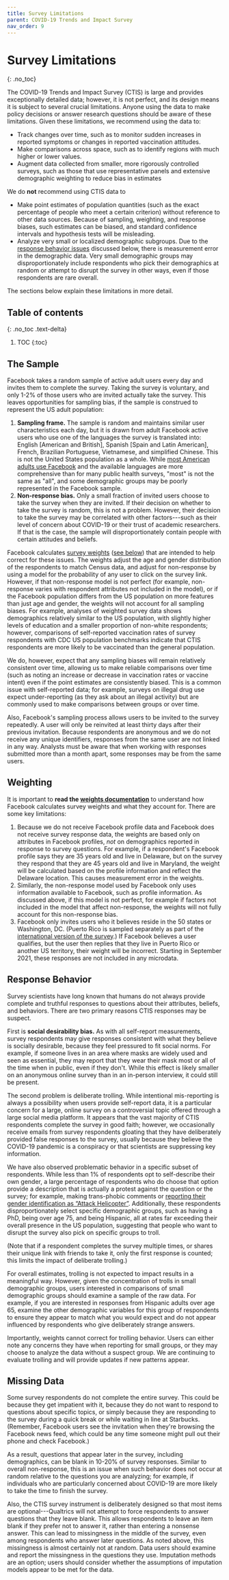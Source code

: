 ```yaml
---
title: Survey Limitations
parent: COVID-19 Trends and Impact Survey
nav_order: 9
---
```


# Survey Limitations
{: .no_toc}

The COVID-19 Trends and Impact Survey (CTIS) is large and provides exceptionally
detailed data; however, it is not perfect, and its design means it is subject to
several crucial limitations. Anyone using the data to make policy decisions or
answer research questions should be aware of these limitations. Given these
limitations, we recommend using the data to:

- Track changes over time, such as to monitor sudden increases in reported
  symptoms or changes in reported vaccination attitudes.
- Make comparisons across space, such as to identify regions with much higher or
  lower values.
- Augment data collected from smaller, more rigorously controlled surveys, such
  as those that use representative panels and extensive demographic weighting to
  reduce bias in estimates

We do **not** recommend using CTIS data to

- Make point estimates of population quantities (such as the exact percentage of
  people who meet a certain criterion) without reference to other data sources.
  Because of sampling, weighting, and response biases, such estimates can be
  biased, and standard confidence intervals and hypothesis tests will be
  misleading.
- Analyze very small or localized demographic subgroups. Due to the [response
  behavior issues](#response-behavior) discussed below, there is measurement
  error in the demographic data. Very small demographic groups may
  disproportionately include respondents who pick their demographics at random
  or attempt to disrupt the survey in other ways, even if those respondents are
  rare overall.

The sections below explain these limitations in more detail.

## Table of contents
{: .no_toc .text-delta}

1. TOC
{:toc}

## The Sample

Facebook takes a random sample of active adult users every day and invites them
to complete the survey. Taking the survey is voluntary, and only 1-2% of those
users who are invited actually take the survey. This leaves opportunities for
sampling bias, if the sample is construed to represent the US adult population:

1. **Sampling frame.** The sample is random and maintains similar user
   characteristics each day, but it is drawn from adult Facebook active users
   who use one of the languages the survey is translated into: English [American
   and British], Spanish [Spain and Latin American], French, Brazilian
   Portuguese, Vietnamese, and simplified Chinese. This is not the United States
   population as a whole. While [most American adults use
   Facebook](https://www.pewresearch.org/internet/2021/04/07/social-media-use-in-2021/)
   and the available languages are more comprehensive than for many public
   health surveys, "most" is not the same as "all", and some demographic groups
   may be poorly represented in the Facebook sample.
2. **Non-response bias.** Only a small fraction of invited users choose to take
   the survey when they are invited. If their decision on whether to take the
   survey is random, this is not a problem. However, their decision to take the
   survey may be correlated with other factors---such as their level of concern
   about COVID-19 or their trust of academic researchers. If that is the case,
   the sample will disproportionately contain people with certain attitudes and
   beliefs.

Facebook calculates [survey weights](weights.md) ([see below](#weighting)) that
are intended to help correct for these issues. The weights adjust the age and
gender distribution of the respondents to match Census data, and adjust for
non-response by using a model for the probability of any user to click on the
survey link. However, if that non-response model is not perfect (for example,
non-response varies with respondent attributes not included in the model), or if
the Facebook population differs from the US population on more features than
just age and gender, the weights will not account for all sampling biases. For
example, analyses of weighted survey data shows demographics relatively similar
to the US population, with slightly higher levels of education and a smaller
proportion of non-white respondents; however, comparisons of self-reported
vaccination rates of survey respondents with CDC US population benchmarks
indicate that CTIS respondents are more likely to be vaccinated than the general
population.

We do, however, expect that any sampling biases will remain relatively
consistent over time, allowing us to make reliable comparisons over time (such
as noting an increase or decrease in vaccination rates or vaccine intent) even
if the point estimates are consistently biased. This is a common issue with
self-reported data; for example, surveys on illegal drug use expect
under-reporting (as they ask about an illegal activity) but are commonly used to
make comparisons between groups or over time.

Also, Facebook's sampling process allows users to be invited to the survey
repeatedly. A user will only be reinvited at least thirty days after their
previous invitation. Because respondents are anonymous and we do not receive any
unique identifiers, responses from the same user are not linked in any way.
Analysts must be aware that when working with responses submitted more than a
month apart, some responses may be from the same users.

## Weighting

It is important to **read the [weights documentation](weights.md)** to
understand how Facebook calculates survey weights and what they account for.
There are some key limitations:

1. Because we do not receive Facebook profile data and Facebook does not receive
   survey response data, the weights are based only on attributes in Facebook
   profiles, *not* on demographics reported in response to survey questions. For
   example, if a respondent's Facebook profile says they are 35 years old and
   live in Delaware, but on the survey they respond that they are 45 years old
   and live in Maryland, the weight will be calculated based on the profile
   information and reflect the Delaware location. This causes measurement error
   in the weights.
2. Similarly, the non-response model used by Facebook only uses information
   available to Facebook, such as profile information. As discussed above, if
   this model is not perfect, for example if factors not included in the model
   that affect non-response, the weights will not fully account for this
   non-response bias.
3. Facebook only invites users who it believes reside in the 50 states or
   Washington, DC. (Puerto Rico is sampled separately as part of the
   [international version of the survey](https://covidmap.umd.edu/).) If
   Facebook believes a user qualifies, but the user then replies that they live
   in Puerto Rico or another US territory, their weight will be incorrect.
   Starting in September 2021, these responses are not included in any
   microdata.

## Response Behavior

Survey scientists have long known that humans do not always provide complete and
truthful responses to questions about their attributes, beliefs, and behaviors.
There are two primary reasons CTIS responses may be suspect.

First is **social desirability bias.** As with all self-report measurements,
survey respondents may give responses consistent with what they believe is
socially desirable, because they feel pressured to fit social norms. For
example, if someone lives in an area where masks are widely used and seen as
essential, they may report that they wear their mask most or all of the time
when in public, even if they don't. While this effect is likely smaller on an
anonymous online survey than in an in-person interview, it could still be
present.

The second problem is deliberate trolling. While intentional mis-reporting is
always a possibility when users provide self-report data, it is a particular
concern for a large, online survey on a controversial topic offered through a
large social media platform. It appears that the vast majority of CTIS
respondents complete the survey in good faith; however, we occasionally receive
emails from survey respondents gloating that they have deliberately provided
false responses to the survey, usually because they believe the COVID-19
pandemic is a conspiracy or that scientists are suppressing key information.

We have also observed problematic behavior in a specific subset of respondents.
While less than 1% of respondents opt to self-describe their own gender, a large
percentage of respondents who do choose that option provide a description that
is actually a protest against the question or the survey; for example, making
trans-phobic comments or [reporting their gender identification as “Attack
Helicopter”](https://knowyourmeme.com/memes/i-sexually-identify-as-an-attack-helicopter).
Additionally, these respondents disproportionately select specific demographic
groups, such as having a PhD, being over age 75, and being Hispanic, all at
rates far exceeding their overall presence in the US population, suggesting that
people who want to disrupt the survey also pick on specific groups to troll.

(Note that if a respondent completes the survey multiple times, or shares their
unique link with friends to take it, only the first response is counted; this
limits the impact of deliberate trolling.)

For overall estimates, trolling is not expected to impact results in a
meaningful way. However, given the concentration of trolls in small demographic
groups, users interested in comparisons of small demographic groups should
examine a sample of the raw data. For example, if you are interested in
responses from Hispanic adults over age 65, examine the other demographic
variables for this group of respondents to ensure they appear to match what you
would expect and do not appear influenced by respondents who give deliberately
strange answers.

Importantly, weights cannot correct for trolling behavior. Users can either note
any concerns they have when reporting for small groups, or they may choose to
analyze the data without a suspect group. We are continuing to evaluate trolling
and will provide updates if new patterns appear.

## Missing Data

Some survey respondents do not complete the entire survey. This could be because
they get impatient with it, because they do not want to respond to questions
about specific topics, or simply because they are responding to the survey
during a quick break or while waiting in line at Starbucks. (Remember, Facebook
users see the invitation when they're browsing the Facebook news feed, which
could be any time someone might pull out their phone and check Facebook.)

As a result, questions that appear later in the survey, including demographics,
can be blank in 10-20% of survey responses. Similar to overall non-response,
this is an issue when such behavior does not occur at random relative to the
questions you are analyzing; for example, if individuals who are particularly
concerned about COVID-19 are more likely to take the time to finish the survey.

Also, the CTIS survey instrument is deliberately designed so that most items are
optional---Qualtrics will not attempt to force respondents to answer questions
that they leave blank. This allows respondents to leave an item blank if they
prefer not to answer it, rather than entering a nonsense answer. This can lead
to missingness in the middle of the survey, even among respondents who answer
later questions. As noted above, this missingness is almost certainly not at
random. Data users should examine and report the missingness in the questions
they use. Imputation methods are an option; users should consider whether the
assumptions of imputation models appear to be met for the data.
